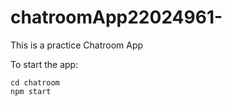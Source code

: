 # chatroomApp22024961-

This is a practice Chatroom App

To start the app:

```
cd chatroom
npm start
````



